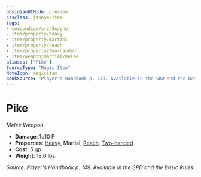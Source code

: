 ```yaml
---
obsidianUIMode: preview
cssclass: json5e-item
tags:
- compendium/src/5e/phb
- item/property/heavy
- item/property/martial
- item/property/reach
- item/property/two-handed
- item/weapon/martial/melee
aliases: ["Pike"]
SourceType: "Magic Item"
NoteIcon: magicitem
BookSource: "Player's Handbook p. 149. Available in the SRD and the Basic Rules."
---
```

# Pike
*Melee Weapon*  

- **Damage**: 1d10 P
- **Properties**: [Heavy](/2-Mechanics/CLI/rules/item-properties.md#Heavy), Martial, [Reach](/2-Mechanics/CLI/rules/item-properties.md#Reach), [Two-handed](/2-Mechanics/CLI/rules/item-properties.md#Two-handed)
- **Cost**: 5 gp
- **Weight**: 18.0 lbs.

*Source: Player's Handbook p. 149. Available in the SRD and the Basic Rules.*